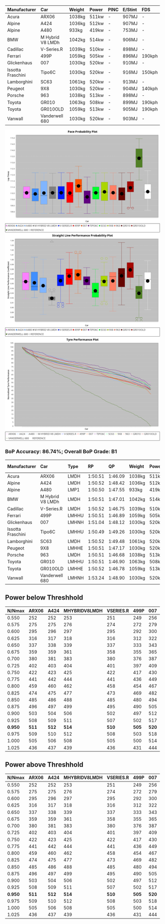 |Manufacturer|Car|Weight|Power|PINC|E/Stint|FDS|
|:-|:-|:-|:-|:-|:-|:-|
|Acura|ARX06|1038kg|511kw|-|907MJ|-|
|Alpine|A424|1036kg|512kw|-|907MJ|-|
|Alpine|A480|933kg|419kw|-|753MJ|-|
|BMW|M Hybrid V8 LMDh|1042kg|514kw|-|906MJ|-|
|Cadillac|V-Series.R|1039kg|510kw|-|898MJ|-|
|Ferrari|499P|1059kg|505kw|-|896MJ|190kph|
|Glickenhaus|007|1030kg|520kw|-|910MJ|-|
|Issotta Fraschini|Tipo6C|1030kg|520kw|-|916MJ|150kph|
|Lamborghini|SC63|1061kg|520kw|-|913MJ|-|
|Peugeot|9X8|1030kg|520kw|-|904MJ|140kph|
|Porsche|963|1038kg|513kw|-|898MJ|-|
|Toyota|GR010|1063kg|508kw|-|899MJ|190kph|
|Toyota|GR010OLD|1059kg|513kw|-|905MJ|190kph|
|Vanwall|Vanderwell 680|1030kg|520kw|-|903MJ|-|

![PACECHART](./IMG/AUTO.png)
![STRAIGHTLINEPERFORMANCECHART](./IMG/AUTO_sp.png)
![TYREPERFORMANCECHART](./IMG/AUTO_tw.png)

### BoP Accuracy: 86.74%; Overall BoP Grade: B1
|Manufacturer|Car|Type|RP|QP|Weight|Power¹|Threshhold|PINC|Power²|E/Stint|AVG Vmax|FDS|RDLC|L/Stint|BOP-Grade|ModelAccuracy|ModelPoints|Match%|
|:-|:-|:-|:-|:-|:-|:-|:-|:-|:-|:-|:-|:-|:-|:-|:-|:-|:-|:-|
|Acura|ARX06|LMDH|1:50.51|1:46.09|1038kg|511kw|0.0kph|-|511kw|907MJ|285.01kph|-|1.02|33|-C1|100.00%|995|77.69%|
|Alpine|A424|LMDH|1:50.52|1:48.42|1036kg|512kw|0.0kph|-|512kw|907MJ|284.78kph|-|1.02|33|~A1|81.15%|521|99.60%|
|Alpine|A480|LMP1|1:50.50|1:47.55|933kg|419kw|0.0kph|-|419kw|753MJ|281.57kph|-|0.99|31|~A1|67.92%|957|100.00%|
|BMW|M Hybrid V8 LMDh|LMDH|1:50.51|1:47.01|1042kg|514kw|0.0kph|-|514kw|906MJ|280.87kph|-|1.02|33|-A2|98.60%|1690|90.51%|
|Cadillac|V-Series.R|LMDH|1:50.52|1:46.75|1039kg|510kw|0.0kph|-|510kw|898MJ|284.74kph|-|1.02|33|+A2|91.10%|1770|94.59%|
|Ferrari|499P|LMHHU|1:50.51|1:46.89|1059kg|505kw|0.0kph|-|505kw|896MJ|285.58kph|190kph|1.03|33|~A1|84.26%|2292|98.85%|
|Glickenhaus|007|LMHNH|1:51.04|1:48.12|1030kg|520kw|0.0kph|-|520kw|910MJ|288.04kph|-|0.96|33|~A1|94.63%|1605|98.62%|
|Issotta Fraschini|Tipo6C|LMHHU|1:50.49|1:49.26|1030kg|520kw|0.0kph|-|520kw|916MJ|286.20kph|150kph|1.08|33|+B1|66.67%|96|86.41%|
|Lamborghini|SC63|LMDH|1:50.52|1:49.48|1061kg|520kw|0.0kph|-|520kw|913MJ|281.96kph|-|1.03|33|+B1|96.77%|419|88.32%|
|Peugeot|9X8|LMHHE|1:50.51|1:47.17|1030kg|520kw|0.0kph|-|520kw|904MJ|285.21kph|140kph|1.03|33|~A1|83.63%|2468|99.18%|
|Porsche|963|LMDH|1:50.51|1:46.68|1038kg|513kw|0.0kph|-|513kw|898MJ|285.37kph|-|1.02|33|-A2|93.14%|5746|93.90%|
|Toyota|GR010|LMHHU|1:50.51|1:46.90|1063kg|508kw|0.0kph|-|508kw|899MJ|285.74kph|190kph|1.03|33|~A1|87.37%|3154|96.98%|
|Toyota|GR010OLD|LMHHE|1:50.52|1:46.78|1059kg|513kw|0.0kph|-|513kw|905MJ|288.04kph|190kph|1.03|33|~A1|89.81%|1393|96.19%|
|Vanwall|Vanderwell 680|LMHNH|1:53.24|1:48.90|1030kg|520kw|0.0kph|-|520kw|903MJ|281.54kph|-|1.01|33|+Ω2|90.28%|604|-6.51%|

## Power below Threshhold
|N/Nmax|ARX06|A424|MHYBRIDV8LMDH|VSERIES.R|499P|007|TIPO6C|SC63|9X8|963|GR010|GR010OLD|VANDERWELL680|​|RPM|A480|
|:-|:-|:-|:-|:-|:-|:-|:-|:-|:-|:-|:-|:-|:-|:-|:-|:-|
|0.550|252|252|253|251|249|256|256|256|256|253|250|253|256|​|--|-|
|0.575|275|275|276|274|272|279|279|279|279|276|273|276|279|​|--|-|
|0.600|295|296|297|295|292|300|300|300|300|296|293|296|300|​|--|-|
|0.625|316|317|318|316|312|322|322|322|322|317|314|317|322|​|--|-|
|0.650|337|338|339|337|333|343|343|343|343|338|335|338|343|​|--|-|
|0.675|359|359|361|358|355|365|365|365|365|360|357|360|365|​|--|-|
|0.700|380|381|383|380|376|387|387|387|387|382|378|382|387|​|--|-|
|0.725|402|403|404|401|397|409|409|409|409|403|399|403|409|​|--|-|
|0.750|422|423|425|422|417|430|430|430|430|424|420|424|430|​|--|-|
|0.775|441|442|444|441|436|449|449|449|449|443|439|443|449|​|5000|246|
|0.800|459|460|462|458|454|467|467|467|467|461|456|461|467|​|5500|291|
|0.825|474|475|477|473|469|482|482|482|482|476|471|476|482|​|6000|325|
|0.850|485|486|488|485|480|494|494|494|494|487|483|487|494|​|6500|367|
|0.875|496|497|499|495|490|505|505|505|505|498|493|498|505|​|7000|409|
|0.900|503|504|506|502|497|512|512|512|512|505|500|505|512|​|7500|420|
|0.925|508|509|511|507|502|517|517|517|517|510|505|510|517|​|8000|416|
|**0.950**|**511**|**512**|**514**|**510**|**505**|**520**|**520**|**520**|**520**|**513**|**508**|**513**|**520**|**​**|**8500**|**419**|
|0.975|509|510|512|508|503|518|518|518|518|511|506|511|518|​|9000|210|
|1.000|505|506|508|505|500|514|514|514|514|507|503|507|514|​|--|-|
|1.025|436|437|439|436|431|444|444|444|444|438|434|438|444|​|--|-|

## Power above Threshhold
|N/Nmax|ARX06|A424|MHYBRIDV8LMDH|VSERIES.R|499P|007|TIPO6C|SC63|9X8|963|GR010|GR010OLD|VANDERWELL680|​|RPM|A480|
|:-|:-|:-|:-|:-|:-|:-|:-|:-|:-|:-|:-|:-|:-|:-|:-|:-|
|0.550|252|252|253|251|249|256|256|256|256|253|250|253|256|​|--|-|
|0.575|275|275|276|274|272|279|279|279|279|276|273|276|279|​|--|-|
|0.600|295|296|297|295|292|300|300|300|300|296|293|296|300|​|--|-|
|0.625|316|317|318|316|312|322|322|322|322|317|314|317|322|​|--|-|
|0.650|337|338|339|337|333|343|343|343|343|338|335|338|343|​|--|-|
|0.675|359|359|361|358|355|365|365|365|365|360|357|360|365|​|--|-|
|0.700|380|381|383|380|376|387|387|387|387|382|378|382|387|​|--|-|
|0.725|402|403|404|401|397|409|409|409|409|403|399|403|409|​|--|-|
|0.750|422|423|425|422|417|430|430|430|430|424|420|424|430|​|--|-|
|0.775|441|442|444|441|436|449|449|449|449|443|439|443|449|​|5000|246|
|0.800|459|460|462|458|454|467|467|467|467|461|456|461|467|​|5500|291|
|0.825|474|475|477|473|469|482|482|482|482|476|471|476|482|​|6000|325|
|0.850|485|486|488|485|480|494|494|494|494|487|483|487|494|​|6500|367|
|0.875|496|497|499|495|490|505|505|505|505|498|493|498|505|​|7000|409|
|0.900|503|504|506|502|497|512|512|512|512|505|500|505|512|​|7500|420|
|0.925|508|509|511|507|502|517|517|517|517|510|505|510|517|​|8000|416|
|**0.950**|**511**|**512**|**514**|**510**|**505**|**520**|**520**|**520**|**520**|**513**|**508**|**513**|**520**|**​**|**8500**|**419**|
|0.975|509|510|512|508|503|518|518|518|518|511|506|511|518|​|9000|210|
|1.000|505|506|508|505|500|514|514|514|514|507|503|507|514|​|--|-|
|1.025|436|437|439|436|431|444|444|444|444|438|434|438|444|​|--|-|
